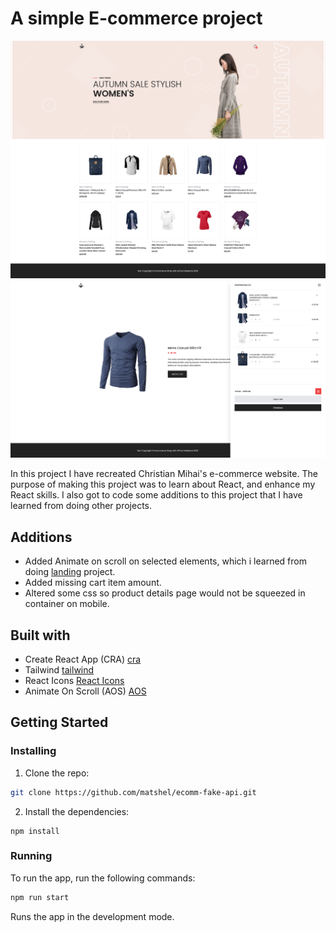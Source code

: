# A simple E-commerce project

![image](https://github.com/matshel/ecomm-fake-api/blob/master/src/assets/images/homepage.png)
![image](https://github.com/matshel/ecomm-fake-api/blob/master/src/assets/images/product-page.png)

In this project I have recreated Christian Mihai's e-commerce website.
The purpose of making this project was to learn about React, and enhance my React skills.
I also got to code some additions to this project that I have learned from doing other projects.

## Additions

- Added Animate on scroll on selected elements, which i learned from doing [landing](https://github.com/matshel/landing) project.
- Added missing cart item amount.
- Altered some css so product details page would not be squeezed in container on mobile.

## Built with

- Create React App (CRA) [cra](https://create-react-app.dev/)
- Tailwind [tailwind](https://tailwindcss.com/)
- React Icons [React Icons](https://react-icons.github.io/react-icons/)
- Animate On Scroll (AOS) [AOS](https://michalsnik.github.io/aos/)

## Getting Started

### Installing

1. Clone the repo:

```bash
git clone https://github.com/matshel/ecomm-fake-api.git
```

2. Install the dependencies:

```
npm install
```

### Running

To run the app, run the following commands:

```bash
npm run start
```

Runs the app in the development mode.
